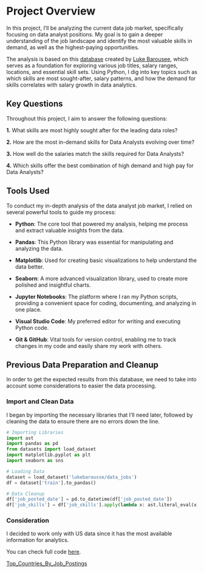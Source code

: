 # Project Overview
In this project, I’ll be analyzing the current data job market, specifically focusing on data analyst positions. My goal is to gain a deeper understanding of the job landscape and identify the most valuable skills in demand, as well as the highest-paying opportunities.

The analysis is based on this [database](https://huggingface.co/datasets/lukebarousse/data_jobs) created by [Luke Barousee](https://github.com/lukebarousse), which serves as a foundation for exploring various job titles, salary ranges, locations, and essential skill sets. Using Python, I dig into key topics such as which skills are most sought-after, salary patterns, and how the demand for skills correlates with salary growth in data analytics.

## Key Questions
Throughout this project, I aim to answer the following questions:

**1.** What skills are most highly sought after for the leading data roles?

**2.** How are the most in-demand skills for Data Analysts evolving over time?

**3.** How well do the salaries match the skills required for Data Analysts?

**4.** Which skills offer the best combination of high demand and high pay for Data Analysts?

## Tools Used
To conduct my in-depth analysis of the data analyst job market, I relied on several powerful tools to guide my process:

- **Python**: The core tool that powered my analysis, helping me process and extract valuable insights from the data.

- **Pandas**: This Python library was essential for manipulating and analyzing the data.

- **Matplotlib**: Used for creating basic visualizations to help understand the data better.

- **Seaborn**: A more advanced visualization library, used to create more polished and insightful charts.

- **Jupyter Notebooks**: The platform where I ran my Python scripts, providing a convenient space for coding, documenting, and analyzing in one place.

- **Visual Studio Code**: My preferred editor for writing and executing Python code.

- **Git & GitHub**: Vital tools for version control, enabling me to track changes in my code and easily share my work with others.

## Previous Data Preparation and Cleanup
In order to get the expected results from this database, we need to take into account some considerations to easier the data processing.

### Import and Clean Data
I began by importing the necessary libraries that I’ll need later, followed by cleaning the data to ensure there are no errors down the line.

```python
# Importing Libraries
import ast
import pandas as pd
from datasets import load_dataset
import matplotlib.pyplot as plt
import seaborn as sns

# Loading Data
dataset = load_dataset('lukebarousse/data_jobs')
df = dataset['train'].to_pandas()

# Data Cleanup
df['job_posted_date'] = pd.to_datetime(df['job_posted_date'])
df['job_skills'] = df['job_skills'].apply(lambda x: ast.literal_eval(x) if pd.notna(x) else x)
```

### Consideration
I decided to work only with US data since it has the most available information for analytics.

You can check full code [here](Project\1_Intro.ipynb).

[Top_Countries_By_Job_Postings](Project\Images\Top_Countries_By_Job_Postings.png)
